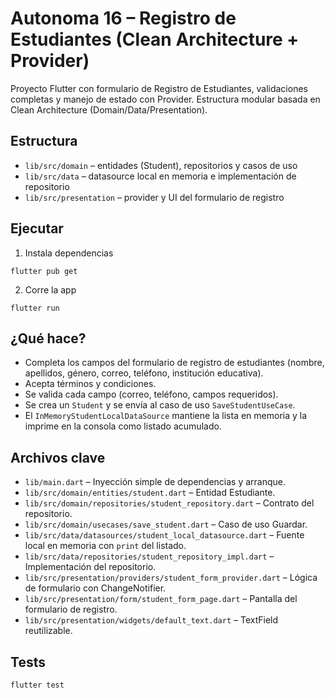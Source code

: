 # Autonoma 16 – Registro de Estudiantes (Clean Architecture + Provider)

Proyecto Flutter con formulario de Registro de Estudiantes, validaciones completas y manejo de estado con Provider. Estructura modular basada en Clean Architecture (Domain/Data/Presentation).

## Estructura
- `lib/src/domain` – entidades (Student), repositorios y casos de uso
- `lib/src/data` – datasource local en memoria e implementación de repositorio
- `lib/src/presentation` – provider y UI del formulario de registro

## Ejecutar
1. Instala dependencias
```
flutter pub get
```
2. Corre la app
```
flutter run
```

## ¿Qué hace?
- Completa los campos del formulario de registro de estudiantes (nombre, apellidos, género, correo, teléfono, institución educativa).
- Acepta términos y condiciones.
- Se valida cada campo (correo, teléfono, campos requeridos).
- Se crea un `Student` y se envía al caso de uso `SaveStudentUseCase`.
- El `InMemoryStudentLocalDataSource` mantiene la lista en memoria y la imprime en la consola como listado acumulado.

## Archivos clave
- `lib/main.dart` – Inyección simple de dependencias y arranque.
- `lib/src/domain/entities/student.dart` – Entidad Estudiante.
- `lib/src/domain/repositories/student_repository.dart` – Contrato del repositorio.
- `lib/src/domain/usecases/save_student.dart` – Caso de uso Guardar.
- `lib/src/data/datasources/student_local_datasource.dart` – Fuente local en memoria con `print` del listado.
- `lib/src/data/repositories/student_repository_impl.dart` – Implementación del repositorio.
- `lib/src/presentation/providers/student_form_provider.dart` – Lógica de formulario con ChangeNotifier.
- `lib/src/presentation/form/student_form_page.dart` – Pantalla del formulario de registro.
- `lib/src/presentation/widgets/default_text.dart` – TextField reutilizable.

## Tests
```
flutter test
```
